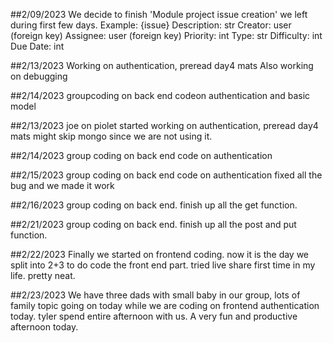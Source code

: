 ##2/09/2023
We decide to finish 'Module project issue creation' we left during first few days.
Example:
{issue}
Description: str
Creator: user (foreign key)
Assignee: user (foreign key)
Priority: int
Type: str
Difficulty: int
Due Date: int

##2/13/2023
Working on authentication, preread day4 mats
Also working on debugging

##2/14/2023
groupcoding on back end codeon authentication and basic model

##2/13/2023
joe on piolet
started working on authentication, preread day4 mats might skip mongo since we are not using it.

##2/14/2023
group coding on back end code on authentication

##2/15/2023
group coding on back end code on authentication fixed all the bug and we made it work

##2/16/2023
group coding on back end. finish up all the get function.

##2/21/2023
group coding on back end. finish up all the post and put function.

##2/22/2023
Finally we started on frontend coding. now it is the day we split into 2+3 to do code the front end part.
tried live share first time in my life. pretty neat.

##2/23/2023
We have three dads with small baby in our group, lots of family topic going on today while we are coding on frontend authentication today. tyler spend entire afternoon with us. A very fun and productive afternoon today.